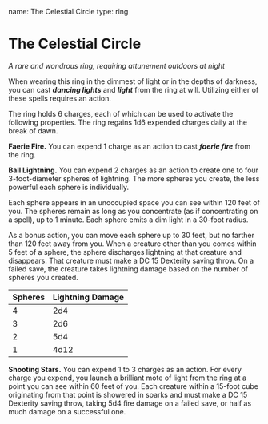 name: The Celestial Circle
type: ring

# The Celestial Circle 
_A rare and wondrous ring, requiring attunement outdoors at night_ 

When wearing this ring in the dimmest of light or in the depths of darkness, you can cast **_dancing lights_** and **_light_** from the ring at will. Utilizing either of these spells requires an action.

The ring holds 6 charges, each of which can be used to activate the following properties. The ring regains 1d6 expended charges daily at the break of dawn.

**Faerie Fire.** You can expend 1 charge as an action to cast **_faerie fire_** from the ring.

**Ball Lightning.** You can expend 2 charges as an action to create one to four 3-foot-diameter spheres of lightning. The more spheres you create, the less powerful each sphere is individually.

Each sphere appears in an unoccupied space you can see within 120 feet of you. The spheres remain as long as you concentrate (as if concentrating on a spell), up to 1 minute. Each sphere emits a dim light in a 30-foot radius.

As a bonus action, you can move each sphere up to 30 feet, but no farther than 120 feet away from you. When a creature other than you comes within 5 feet of a sphere, the sphere discharges lightning at that creature and disappears. That creature must make a DC 15 Dexterity saving throw. On a failed save, the creature takes lightning damage based on the number of spheres you created. 

| Spheres | Lightning Damage |
|---------|------------------|
| 4       | 2d4              |
| 3       | 2d6              |
| 2       | 5d4              |
| 1       | 4d12             |

**Shooting Stars.** You can expend 1 to 3 charges as an action. For every charge you expend, you launch a brilliant mote of light from the ring at a point you can see within 60 feet of you. Each creature within a 15-foot cube originating from that point is showered in sparks and must make a DC 15 Dexterity saving throw, taking 5d4 fire damage on a failed save, or half as much damage on a successful one.

